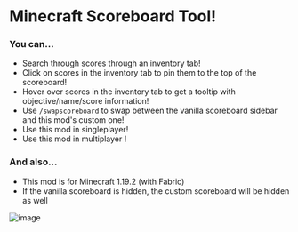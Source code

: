 # Minecraft Scoreboard Tool!

### You can...
- Search through scores through an inventory tab!
- Click on scores in the inventory tab to pin them to the top of the scoreboard!
- Hover over scores in the inventory tab to get a tooltip with objective/name/score information!
- Use `/swapscoreboard` to swap between the vanilla scoreboard sidebar and this mod's custom one!
- Use this mod in singleplayer!
- Use this mod in multiplayer !

### And also...
- This mod is for Minecraft 1.19.2 (with Fabric)
- If the vanilla scoreboard is hidden, the custom scoreboard will be hidden as well

![image](https://user-images.githubusercontent.com/30757547/186960569-1b46cee7-f500-4153-b8f4-ee888b0840f8.png)
